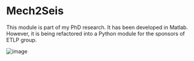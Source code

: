 # Mech2Seis
This module is part of my PhD research. It has been developed in Matlab. However, it is being refactored into a Python module for the sponsors of ETLP group.


![image](https://user-images.githubusercontent.com/30075372/127937705-9b6ba9a8-497f-4a47-8dea-eee584950efb.png)
